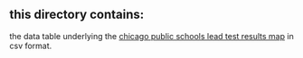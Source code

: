 ## this directory contains:
the data table underlying the [chicago public schools lead test results map](http://cps.edu/ScriptLibrary/MAP-LeadTesting/index.html) in csv format.